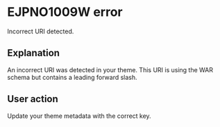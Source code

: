 # EJPNO1009W error

Incorrect URI detected.

## Explanation

An incorrect URI was detected in your theme. This URI is using the WAR schema but contains a leading forward slash.

## User action

Update your theme metadata with the correct key.


